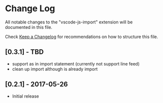 # Change Log
All notable changes to the "vscode-js-import" extension will be documented in this file.

Check [Keep a Changelog](http://keepachangelog.com/) for recommendations on how to structure this file.

## [0.3.1] - TBD
- support as in import statement (currently not support line feed)
- clean up import although is already import

## [0.2.1] - 2017-05-26
- Initial release
